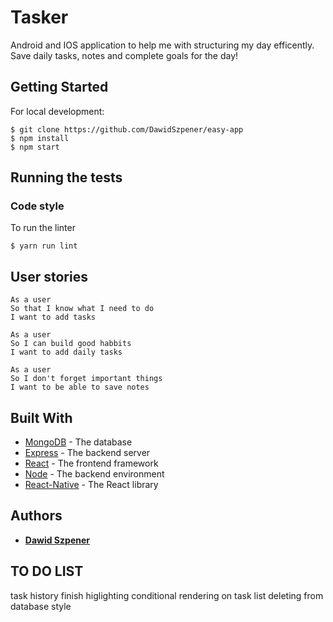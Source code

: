 # Tasker

Android and IOS application to help me with structuring my day efficently. Save daily tasks, notes and complete goals for the day!

## Getting Started

For local development:

```
$ git clone https://github.com/DawidSzpener/easy-app
$ npm install
$ npm start
```

## Running the tests

### Code style

To run the linter

```
$ yarn run lint
```

## User stories

```
As a user
So that I know what I need to do
I want to add tasks

As a user
So I can build good habbits
I want to add daily tasks

As a user
So I don't forget important things
I want to be able to save notes
```

## Built With

* [MongoDB](https://mongodb.com) - The database
* [Express](https://expressjs.com/) - The backend server
* [React](https://reactjs.org/) - The frontend framework
* [Node](https://nodejs.org/) - The backend environment
* [React-Native](https://reactnative.dev/) - The React library


## Authors

* **[Dawid Szpener](https://github.com/DawidSzpener)**

## TO DO LIST 

task history
finish higlighting
conditional rendering on task list 
deleting from database 
style